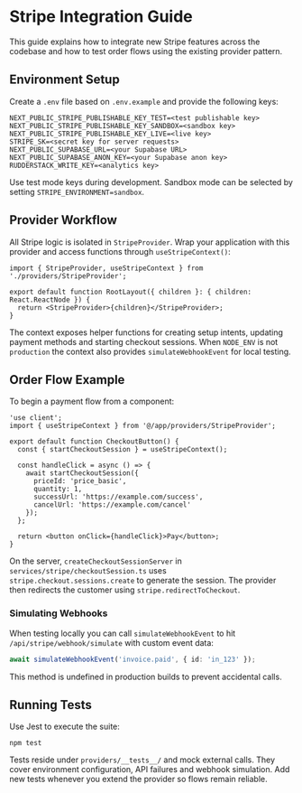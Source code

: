 # Stripe Integration Guide

This guide explains how to integrate new Stripe features across the codebase and how to test order flows using the existing provider pattern.

## Environment Setup

Create a `.env` file based on `.env.example` and provide the following keys:

```
NEXT_PUBLIC_STRIPE_PUBLISHABLE_KEY_TEST=<test publishable key>
NEXT_PUBLIC_STRIPE_PUBLISHABLE_KEY_SANDBOX=<sandbox key>
NEXT_PUBLIC_STRIPE_PUBLISHABLE_KEY_LIVE=<live key>
STRIPE_SK=<secret key for server requests>
NEXT_PUBLIC_SUPABASE_URL=<your Supabase URL>
NEXT_PUBLIC_SUPABASE_ANON_KEY=<your Supabase anon key>
RUDDERSTACK_WRITE_KEY=<analytics key>
```

Use test mode keys during development. Sandbox mode can be selected by setting `STRIPE_ENVIRONMENT=sandbox`.

## Provider Workflow

All Stripe logic is isolated in `StripeProvider`. Wrap your application with this provider and access functions through `useStripeContext()`:

```tsx
import { StripeProvider, useStripeContext } from './providers/StripeProvider';

export default function RootLayout({ children }: { children: React.ReactNode }) {
  return <StripeProvider>{children}</StripeProvider>;
}
```

The context exposes helper functions for creating setup intents, updating payment methods and starting checkout sessions. When `NODE_ENV` is not `production` the context also provides `simulateWebhookEvent` for local testing.

## Order Flow Example

To begin a payment flow from a component:

```tsx
'use client';
import { useStripeContext } from '@/app/providers/StripeProvider';

export default function CheckoutButton() {
  const { startCheckoutSession } = useStripeContext();

  const handleClick = async () => {
    await startCheckoutSession({
      priceId: 'price_basic',
      quantity: 1,
      successUrl: 'https://example.com/success',
      cancelUrl: 'https://example.com/cancel'
    });
  };

  return <button onClick={handleClick}>Pay</button>;
}
```

On the server, `createCheckoutSessionServer` in `services/stripe/checkoutSession.ts` uses `stripe.checkout.sessions.create` to generate the session. The provider then redirects the customer using `stripe.redirectToCheckout`.

### Simulating Webhooks

When testing locally you can call `simulateWebhookEvent` to hit `/api/stripe/webhook/simulate` with custom event data:

```ts
await simulateWebhookEvent('invoice.paid', { id: 'in_123' });
```

This method is undefined in production builds to prevent accidental calls.

## Running Tests

Use Jest to execute the suite:

```
npm test
```

Tests reside under `providers/__tests__/` and mock external calls. They cover environment configuration, API failures and webhook simulation. Add new tests whenever you extend the provider so flows remain reliable.

